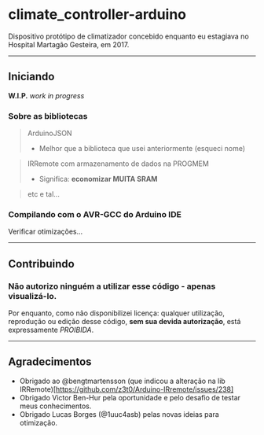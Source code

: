 # climate_controller-arduino
Dispositivo protótipo de climatizador concebido enquanto eu estagiava no Hospital Martagão Gesteira, em 2017. 

----

## Iniciando

**W.I.P.**
_work in progress_

### Sobre as bibliotecas

>ArduinoJSON
> - Melhor que a biblioteca que usei anteriormente (esqueci nome)

>IRRemote com armazenamento de dados na PROGMEM
> - Significa: **economizar MUITA SRAM**

> etc e tal...

### Compilando com o AVR-GCC do Arduino IDE

Verificar otimizações...

----


## Contribuindo

### Não autorizo ninguém a utilizar esse código - apenas visualizá-lo.
Por enquanto, como não disponibilizei licença: qualquer utilização, reprodução ou edição desse código, **sem sua devida autorização**, está expressamente *PROIBIDA*.


----

## Agradecimentos

* Obrigado ao @bengtmartensson (que indicou a alteração na lib IRRemote)[https://github.com/z3t0/Arduino-IRremote/issues/238]
* Obrigado Victor Ben-Hur pela oportunidade e pelo desafio de testar meus conhecimentos.
* Obrigado Lucas Borges (@1uuc4asb) pelas novas ideias para otimização.

